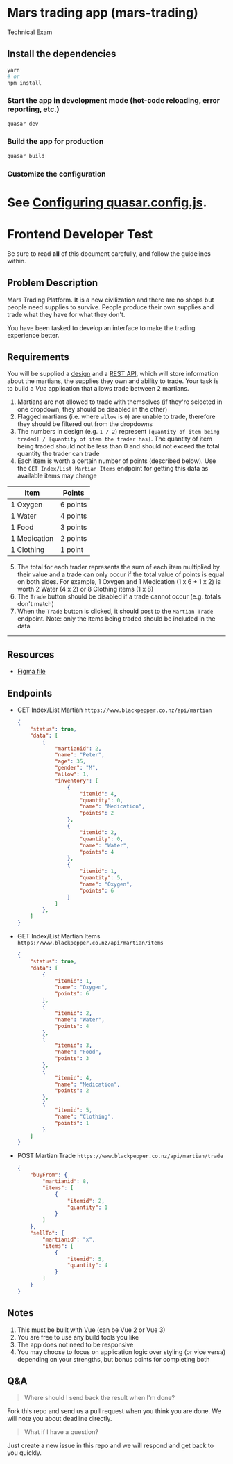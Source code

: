 # Mars trading app (mars-trading)

Technical Exam

## Install the dependencies
```bash
yarn
# or
npm install
```

### Start the app in development mode (hot-code reloading, error reporting, etc.)
```bash
quasar dev
```


### Build the app for production
```bash
quasar build
```

### Customize the configuration
See [Configuring quasar.config.js](https://v2.quasar.dev/quasar-cli-vite/quasar-config-js).
=======
# Frontend Developer Test

Be sure to read **all** of this document carefully, and follow the guidelines within.


## Problem Description

Mars Trading Platform. It is a new civilization and there are no shops but people need supplies to survive. People produce their own supplies and trade what they have for what they don't. 

You have been tasked to develop an interface to make the trading experience better.


## Requirements

You will be supplied a [design](https://www.figma.com/file/LfpdkCFeeeQUkXTGKkvGrm/Mars-trading-platform?node-id=0%3A1) and a [REST API](#endpoints), which will store information about the martians, the supplies they own and ability to trade. Your task is to build a *Vue* application that allows trade between 2 martians.

1. Martians are not allowed to trade with themselves (if they're selected in one dropdown, they should be disabled in the other)
2. Flagged martians (i.e. where `allow` is `0`) are unable to trade, therefore they should be filtered out from the dropdowns
3. The numbers in design (e.g. `1 / 2`) represent `[quantity of item being traded] / [quantity of item the trader has]`. The quantity of item being traded should not be less than 0 and should not exceed the total quantity the trader can trade
4. Each item is worth a certain number of points (described below). Use the `GET Index/List Martian Items` endpoint for getting this data as available items may change

| Item         | Points   |
|--------------|----------|
| 1 Oxygen     | 6 points |
| 1 Water      | 4 points |
| 1 Food       | 3 points |
| 1 Medication | 2 points |
| 1 Clothing   | 1 point  |

5. The total for each trader represents the sum of each item multiplied by their value and a trade can only occur if the total value of points is equal on both sides. For example, 1 Oxygen and 1 Medication (1 x 6 + 1 x 2) is worth 2 Water (4 x 2) or 8 Clothing items (1 x 8)
6. The `Trade` button should be disabled if a trade cannot occur (e.g. totals don't match)
7. When the `Trade` button is clicked, it should post to the `Martian Trade` endpoint. Note: only the items being traded should be included in the data


---------------------------------------

## Resources
- [Figma file](https://www.figma.com/file/LfpdkCFeeeQUkXTGKkvGrm/Mars-trading-platform?node-id=0%3A1)

## Endpoints
- GET Index/List Martian `https://www.blackpepper.co.nz/api/martian`
	```json
	{
		"status": true,
		"data": [
			{
				"martianid": 2,
				"name": "Peter",
				"age": 35,
				"gender": "M",
				"allow": 1,
				"inventory": [
					{
						"itemid": 4,
						"quantity": 0,
						"name": "Medication",
						"points": 2
					},
					{
						"itemid": 2,
						"quantity": 0,
						"name": "Water",
						"points": 4
					},
					{
						"itemid": 1,
						"quantity": 5,
						"name": "Oxygen",
						"points": 6
					}
				]
			},
		]
	}
	```
- GET Index/List Martian Items  `https://www.blackpepper.co.nz/api/martian/items`
	```json
	{
		"status": true,
		"data": [
			{
				"itemid": 1,
				"name": "Oxygen",
				"points": 6
			},
			{
				"itemid": 2,
				"name": "Water",
				"points": 4
			},
			{
				"itemid": 3,
				"name": "Food",
				"points": 3
			},
			{
				"itemid": 4,
				"name": "Medication",
				"points": 2
			},
			{
				"itemid": 5,
				"name": "Clothing",
				"points": 1
			}
		]
	}
	```
- POST Martian Trade  `https://www.blackpepper.co.nz/api/martian/trade`
	```json
	{
		"buyFrom": {
			"martianid": 8,
			"items": [
				{
					"itemid": 2,
					"quantity": 1
				}
			]
		},
		"sellTo": {
			"martianid": "x",
			"items": [
				{
					"itemid": 5,
					"quantity": 4
				}
			]
		}
	}
	```


## Notes

1. This must be built with Vue (can be Vue 2 or Vue 3)
2. You are free to use any build tools you like
3. The app does not need to be responsive
4. You may choose to focus on application logic over styling (or vice versa) depending on your strengths, but bonus points for completing both


## Q&A

> Where should I send back the result when I'm done?

Fork this repo and send us a pull request when you think you are done. We will note you about deadline directly.

> What if I have a question?

Just create a new issue in this repo and we will respond and get back to you quickly.

